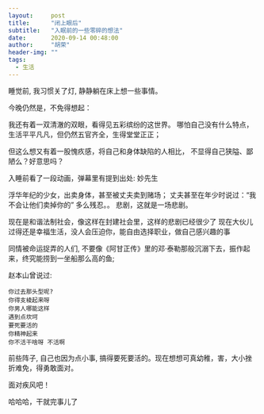 ```yaml
---
layout:     post
title:      "闭上眼后"
subtitle:   "入眠前的一些零碎的想法"
date:       2020-09-14 00:48:00
author:     "胡荣"
header-img: ""
tags:
  - 生活
---
```


睡觉前, 我习惯关了灯, 静静躺在床上想一些事情。

今晚仍然是，不免得想起：

我还有着一双清澈的双眼，看得见五彩缤纷的这世界。
哪怕自己没有什么特点，生活平平凡凡，但仍然五官齐全，生得堂堂正正；

但这么想又有着一股愧疚感，将自己和身体缺陷的人相比，
不显得自己狭隘、鄙陋么？好意思吗？

入睡前看了一段动画，弹幕里有提到出处: 妙先生

浮华年纪的少女，出卖身体，甚至被丈夫卖到赌场；
丈夫甚至在年少时说过：“我不会让他们卖掉你的”
多么残忍。。 悲剧，这就是一场悲剧。

现在是和谐法制社会，像这样在封建社会里，这样的悲剧已经很少了
现在大伙儿过得还是幸福生活，没人会压迫你，能自由选择职业，做自己感兴趣的事

同情被命运捉弄的人们, 不要像《阿甘正传》里的邓·泰勒那般沉溺下去，振作起来，终究能捞到一坐船那么高的鱼;

赵本山曾说过:
```
你过去那头型呢?
你得支棱起来呀
你男人哪能这样
遇到点坎坷
要死要活的
你精神起来
你不活干啥呀 不活啊
```

前些阵子, 自己也因为点小事, 搞得要死要活的。现在想想可真幼稚，害，大小挫折难免，得勇敢面对。

面对疾风吧！

哈哈哈，干就完事儿了